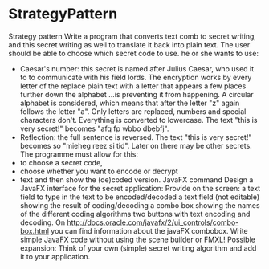 # StrategyPattern

Strategy pattern
Write a program that converts text comb to secret writing, and this secret writing as well
to translate it back into plain text. The user should be able to choose which secret code to use.
he or she wants to use:
- Caesar's number: this secret is named after Julius Caesar, who used it to
to communicate with his field lords. The encryption works by every letter of the
replace plain text with a letter that appears a few places further down the alphabet
...is preventing it from happening. A circular alphabet is considered, which means that after the letter
"z" again follows the letter "a". Only letters are replaced, numbers and special
characters don't. Everything is converted to lowercase. The text "this is very secret!"
becomes "afq fp wbbo dbebfj".
- Reflection: the full sentence is reversed. The text "this is very secret!" becomes
so "mieheg reez si tid".
Later on there may be other secrets.
The programme must allow for this:
- to choose a secret code,
- choose whether you want to encode or decrypt
- text and then show the (de)coded version.
JavaFX command
Design a JavaFX interface for the secret application:
Provide on the screen:
a text field to type in the text to be encoded/decoded
a text field (not editable) showing the result of coding/decoding
a combo box showing the names of the different coding algorithms
two buttons with text encoding and decoding.
On http://docs.oracle.com/javafx/2/ui_controls/combo-box.html you can find information about
the javaFX combobox.
Write simple JavaFX code without using the scene builder or FMXL!
Possible expansion:
Think of your own (simple) secret writing algorithm and add it to your application.
